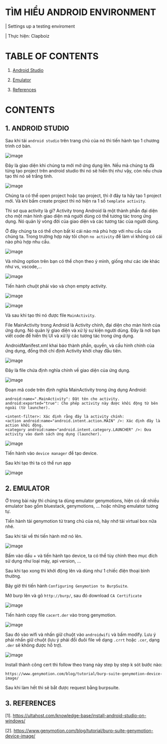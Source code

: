 # TÌM HIỂU ANDROID ENVIRONMENT

| Settings up a testing enviroment

| Thực hiện: Clapboiz

# TABLE OF CONTENTS
1. [Android Studio](#1-android-studio)

2. [Emulator](#2-emulator)

3. [References](#3-references)

# CONTENTS
## 1. ANDROID STUDIO

Sau khi tải `android studio` trên trang chủ của nó thì tiến hành tạo 1 chương trình cơ bản.

![image](https://github.com/user-attachments/assets/fb4f2800-2ca2-4660-bf88-74185bf77547)

Đây là giao diện khi chúng ta mới mở ứng dụng lên. Nếu mà chúng ta đã từng tạo project trên android studio thì nó sẽ hiển thị như vậy, còn nếu chưa tạo thì nó sẽ trắng tinh.

![image](https://github.com/user-attachments/assets/bf6ccf1f-14d0-4741-b149-3fc904309aad)

Chúng ta có thể open project hoặc tạo project, thì ở đây ta hãy tạo 1 project mới. Và khi bấm create project thì nó hiện ra 1 số `template activity`.

Thì sơ qua activity là gì? Activity trong Android là một thành phần đại diện cho một màn hình giao diện mà người dùng có thể tương tác trong ứng dụng. Nó quản lý vòng đời của giao diện và các tương tác của người dùng.

Ở đây chúng ta có thể chọn bất kì cái nào mà phù hợp với nhu cầu của chúng ta. Trong trường hợp này tôi chọn `no activity` để làm vì không có cái nào phù hợp nhu cầu.

![image](https://github.com/user-attachments/assets/ec50a69a-eb95-4de9-bdb6-8939e39fd844)

Và những option trên bạn có thể chọn theo ý mình, giống như các ide khác như vs, vscode,...

![image](https://github.com/user-attachments/assets/ebc2b0f4-4251-4fd5-8474-b3c2ecfe11a4)

Tiến hành chuột phải vào và chọn empty activity.

![image](https://github.com/user-attachments/assets/d73c19bf-541e-4a9d-9b81-90942b908ff8)

![image](https://github.com/user-attachments/assets/e2db8097-c7d5-4507-a5e6-f0e54ba5fbe7)

Và sau khi tạo thì nó được file `MainActivity`.

File MainActivity trong Android là Activity chính, đại diện cho màn hình của ứng dụng. Nó quản lý giao diện và xử lý sự kiện người dùng. Đây là nơi bạn viết code để hiển thị UI và xử lý các tương tác trong ứng dụng.

AndroidManifest.xml khai báo thành phần, quyền, và cấu hình chính của ứng dụng, đồng thời chỉ định Activity khởi chạy đầu tiên.

![image](https://github.com/user-attachments/assets/6a5a87d8-f721-469c-88a3-a0222eb135b8)

Đây là file chứa định nghĩa chính về giao diện của ứng dụng.

![image](https://github.com/user-attachments/assets/035e09e6-0cbd-4e45-8154-896f52404d01)

Đoạn mã code trên định nghĩa MainActivity trong ứng dụng Android:

```
android:name=".MainActivity": Đặt tên cho activity.
android:exported="true": Cho phép activity này được khởi động từ bên ngoài (từ launcher).

<intent-filter>: Xác định rằng đây là activity chính:
<action android:name="android.intent.action.MAIN" />: Xác định đây là action khởi động.
<category android:name="android.intent.category.LAUNCHER" />: Đưa activity vào danh sách ứng dụng (launcher).
```

![image](https://github.com/user-attachments/assets/78d32598-95bb-4aba-9788-0c7b3985d29f)

Tiến hành vào `device manager` để tạo device.

Sau khi tạo thì ta có thể run app

![image](https://github.com/user-attachments/assets/9505b7ea-6bcc-491a-88c5-19d5b5bc6322)

## 2. EMULATOR
Ở trong bài này thì chúng ta dùng emulator genymotions, hiện có rất nhiều emulator bao gồm bluestack, genymotions, ... hoặc những emulator tương tự.

Tiến hành tải genymotion từ trang chủ của nó, hãy nhớ tải virtual box nữa nhé.

Sau khi tải về thì tiến hành mở nó lên.

![image](https://github.com/user-attachments/assets/8ebf65fd-c216-423d-9c1b-ab84a8e6e6ca)

Bấm vào dấu + và tiến hành tạo device, ta có thể tùy chỉnh theo mục đích sử dụng như loại máy, api version, ...

Sau khi tạo xong thì khởi động lên và dùng như 1 chiếc điện thoại bình thường.

Bây giờ thì tiến hành `Configuring Genymotion to BurpSuite`.

Mở burp lên và gõ `http://burp/`, sau đó download `CA Certificate`

![image](https://github.com/user-attachments/assets/6ab7f0b7-efa1-4f71-956f-b9733bb0c714)

Tiến hành copy file `cacert.der` vào trong genymotion.

![image](https://github.com/user-attachments/assets/4e750702-2e1d-41f2-9e94-4ce2d0b9f61e)

Sau đó vào wifi và nhấn giữ chuột vào `androidwifi` và bấm modify. Lưu ý phải nhấn giữ chuột (lưu ý phải đổi đuôi file về dạng `.crrt` hoặc `.cer`, dạng `.der` sẽ không được hỗ trợ).

![image](https://github.com/user-attachments/assets/8b4f18d1-7ffa-4911-a3ee-9fca11405659)

Install thành công cert thì follow theo trang này step by step k sót bước nào:

```
https://www.genymotion.com/blog/tutorial/burp-suite-genymotion-device-image/
```

Sau khi làm hết thì sẽ bắt được request bằng burpsuite.

## 3. REFERENCES
[1]. https://ultahost.com/knowledge-base/install-android-studio-on-windows/

[2]. https://www.genymotion.com/blog/tutorial/burp-suite-genymotion-device-image/
